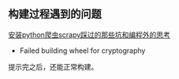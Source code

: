 ## 构建过程遇到的问题

[安装python爬虫scrapy踩过的那些坑和编程外的思考](http://www.cnblogs.com/rwxwsblog/p/4557123.html )

- Failed building wheel for cryptography

提示完之后，还能正常构建。





